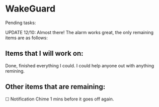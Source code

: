 # WakeGuard


Pending tasks: 


UPDATE 12/10: Almost there!
The alarm works great, the only remaining items are as follows: 

## Items that I will work on: 

Done, finished everything I could. I could help anyone out with anything remining. 


## Other items that are remaining:

☐ Notification Chime 1 mins before it goes off again. 
